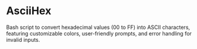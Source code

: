 # AsciiHex
 Bash script to convert hexadecimal values (00 to FF) into ASCII characters, featuring customizable colors, user-friendly prompts, and error handling for invalid inputs.
